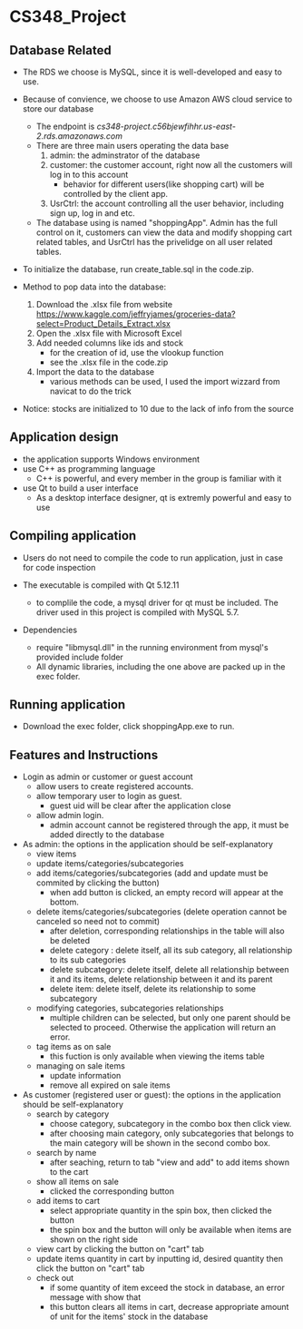 # CS348_Project
## Database Related
* The RDS we choose is MySQL, since it is well-developed and easy to use.

* Because of convience, we choose to use Amazon AWS cloud service to store our database
    - The endpoint is *cs348-project.c56bjewfihhr.us-east-2.rds.amazonaws.com*
    - There are three main users operating the data base
        1. admin: the adminstrator of the database
        2. customer: the customer account, right now all the customers will log in to this account
            + behavior for different users(like shopping cart) will be controlled by the client app.
        3. UsrCtrl: the account controlling all the user behavior, including sign up, log in and etc.
    - The database using is named "shoppingApp". Admin has the full control on it, customers can view the data and 
    modify shopping cart related tables, and UsrCtrl has the privelidge on all user related tables.

* To initialize the database, run create_table.sql in the code.zip.

* Method to pop data into the database:
    1.  Download the .xlsx file from website <https://www.kaggle.com/jeffryjames/groceries-data?select=Product_Details_Extract.xlsx>
    2.  Open the .xlsx file with Microsoft Excel
    3.  Add needed columns like ids and stock
        - for the creation of id, use the vlookup function
        - see the .xlsx file in the code.zip
    4.  Import the data to the database
        - various methods can be used, I used the import wizzard from navicat to do the trick

* Notice: stocks are initialized to 10 due to the lack of info from the source
    

## Application design
* the application supports Windows environment
* use C++ as programming language
    - C++ is powerful, and every member in the group is familiar with it
* use Qt to build a user interface
    - As a desktop interface designer, qt is extremly powerful and easy to use


## Compiling application
* Users do not need to compile the code to run application, just in case for code inspection
* The executable is compiled with Qt 5.12.11
    - to complile the code, a mysql driver for qt must be included. The driver used in this project is compiled with MySQL 5.7.

* Dependencies
    - require "libmysql.dll" in the running environment from mysql's provided include folder
    - All dynamic libraries, including the one above are packed up in the exec folder.

## Running application
* Download the exec folder, click shoppingApp.exe to run.


## Features and Instructions
* Login as admin or customer or guest account
    - allow users to create registered accounts. 
    - allow temporary user to login as guest.
        + guest uid will be clear after the application close
    - allow admin login.
        + admin account cannot be registered through the app, it must be added directly to the database
* As admin: the options in the application should be self-explanatory
    - view items
    - update items/categories/subcategories
    - add items/categories/subcategories (add and update must be commited by clicking the button)
        + when add button is clicked, an empty record will appear at the bottom. 
    - delete items/categories/subcategories (delete operation cannot be canceled so need not to commit)
        + after deletion, corresponding relationships in the table will also be deleted
        + delete category : delete itself, all its sub category, all relationship to its sub categories
        + delete subcategory: delete itself, delete all relationship between it and its items, delete relationship between it and its parent
        + delete item: delete itself, delete its relationship to some subcategory
    - modifying categories, subcategories relationships
        + multiple children can be selected, but only one parent should be selected to proceed. Otherwise the application will return an error.
    - tag items as on sale
        + this fuction is only available when viewing the items table
    - managing on sale items
        + update information
        + remove all expired on sale items
* As customer (registered user or guest): the options in the application should be self-explanatory
    - search by category
        + choose category, subcategory in the combo box then click view.
        + after choosing main category, only subcategories that belongs to the main category will be shown in the second combo box.
    - search by name
        + after seaching, return to tab "view and add" to add items shown to the cart
    - show all items on sale
        + clicked the corresponding button
    - add items to cart
        + select appropriate quantity in the spin box, then clicked the button
        + the spin box and the button will only be available when items are shown on the right side
    - view cart by clicking the button on "cart" tab
    - update items quantity in cart by inputting id, desired quantity then click the button on "cart" tab
    - check out
        + if some quantity of item exceed the stock in database, an error message with show that
        + this button clears all items in cart, decrease appropriate amount of unit for the items' stock in the database



